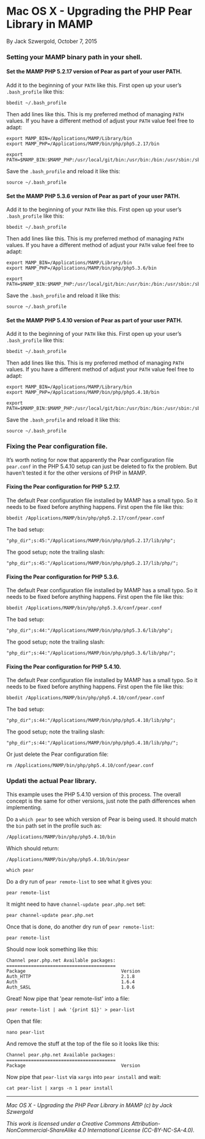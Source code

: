 # Mac OS X - Upgrading the PHP Pear Library in MAMP

By Jack Szwergold, October 7, 2015

### Setting your MAMP binary path in your shell.

#### Set the MAMP PHP 5.2.17 version of Pear as part of your user PATH.

Add it to the beginning of your `PATH` like this. First open up your user’s `.bash_profile` like this:

	bbedit ~/.bash_profile

Then add lines like this. This is my preferred method of managing `PATH` values. If you have a different method of adjust your `PATH` value feel free to adapt:

    export MAMP_BIN=/Applications/MAMP/Library/bin
    export MAMP_PHP=/Applications/MAMP/bin/php/php5.2.17/bin

	export PATH=$MAMP_BIN:$MAMP_PHP:/usr/local/git/bin:/usr/bin:/bin:/usr/sbin:/sbin:/usr/local/bin:/usr/local/sbin

Save the `.bash_profile` and reload it like this:

	source ~/.bash_profile

#### Set the MAMP PHP 5.3.6 version of Pear as part of your user PATH.

Add it to the beginning of your `PATH` like this. First open up your user’s `.bash_profile` like this:

	bbedit ~/.bash_profile

Then add lines like this. This is my preferred method of managing `PATH` values. If you have a different method of adjust your `PATH` value feel free to adapt:

    export MAMP_BIN=/Applications/MAMP/Library/bin
    export MAMP_PHP=/Applications/MAMP/bin/php/php5.3.6/bin

	export PATH=$MAMP_BIN:$MAMP_PHP:/usr/local/git/bin:/usr/bin:/bin:/usr/sbin:/sbin:/usr/local/bin:/usr/local/sbin
	
Save the `.bash_profile` and reload it like this:

	source ~/.bash_profile

#### Set the MAMP PHP 5.4.10 version of Pear as part of your user PATH.

Add it to the beginning of your `PATH` like this. First open up your user’s `.bash_profile` like this:

    bbedit ~/.bash_profile

Then add lines like this. This is my preferred method of managing `PATH` values. If you have a different method of adjust your `PATH` value feel free to adapt:

    export MAMP_BIN=/Applications/MAMP/Library/bin
    export MAMP_PHP=/Applications/MAMP/bin/php/php5.4.10/bin

    export PATH=$MAMP_BIN:$MAMP_PHP:/usr/local/git/bin:/usr/bin:/bin:/usr/sbin:/sbin:/usr/local/bin:/usr/local/sbin

Save the `.bash_profile` and reload it like this:

	source ~/.bash_profile

### Fixing the Pear configuration file.

It’s worth noting for now that apparently the Pear configuration file `pear.conf` in the PHP 5.4.10 setup can just be deleted to fix the problem. But haven’t tested it for the other versions of PHP in MAMP.

#### Fixing the Pear configuration for PHP 5.2.17.

The default Pear configuration file installed by MAMP has a small typo. So it needs to be fixed before anything happens. First open the file like this:

    bbedit /Applications/MAMP/bin/php/php5.2.17/conf/pear.conf

The bad setup:

    "php_dir";s:45:"/Applications/MAMP/bin/php/php5.2.17/lib/php";

The good setup; note the trailing slash:

    "php_dir";s:45:"/Applications/MAMP/bin/php/php5.2.17/lib/php/";

#### Fixing the Pear configuration for PHP 5.3.6.

The default Pear configuration file installed by MAMP has a small typo. So it needs to be fixed before anything happens. First open the file like this:

    bbedit /Applications/MAMP/bin/php/php5.3.6/conf/pear.conf

The bad setup:

    "php_dir";s:44:"/Applications/MAMP/bin/php/php5.3.6/lib/php";

The good setup; note the trailing slash:

    "php_dir";s:44:"/Applications/MAMP/bin/php/php5.3.6/lib/php/";

#### Fixing the Pear configuration for PHP 5.4.10.

The default Pear configuration file installed by MAMP has a small typo. So it needs to be fixed before anything happens. First open the file like this:

    bbedit /Applications/MAMP/bin/php/php5.4.10/conf/pear.conf

The bad setup:

    "php_dir";s:44:"/Applications/MAMP/bin/php/php5.4.10/lib/php";

The good setup; note the trailing slash:

    "php_dir";s:44:"/Applications/MAMP/bin/php/php5.4.10/lib/php/";

Or just delete the Pear configuration file:

    rm /Applications/MAMP/bin/php/php5.4.10/conf/pear.conf

### Updati the actual Pear library.

This example uses the PHP 5.4.10 version of this process. The overall concept is the same for other versions, just note the path differences when implementing.

Do a `which pear` to see which version of Pear is being used. It should match the `bin` path set in the profile such as:

    /Applications/MAMP/bin/php/php5.4.10/bin

Which should return:

    /Applications/MAMP/bin/php/php5.4.10/bin/pear

    which pear

Do a dry run of `pear remote-list` to see what it gives you:

    pear remote-list

It might need to have `channel-update pear.php.net` set:

    pear channel-update pear.php.net

Once that is done, do another dry run of `pear remote-list`:

	pear remote-list
	
Should now look something like this:

	Channel pear.php.net Available packages:
	========================================
	Package                                   Version
	Auth_HTTP                                 2.1.8
	Auth                                      1.6.4
	Auth_SASL                                 1.0.6

Great! Now pipe that 'pear remote-list' into a file:

    pear remote-list | awk '{print $1}' > pear-list

Open that file:

    nano pear-list

And remove the stuff at the top of the file so it looks like this:

	Channel pear.php.net Available packages:
	========================================
	Package                                   Version

Now pipe that `pear-list` via `xargs` into `pear install` and wait:

	cat pear-list | xargs -n 1 pear install

***

*Mac OS X - Upgrading the PHP Pear Library in MAMP (c) by Jack Szwergold*

*This work is licensed under a Creative Commons Attribution-NonCommercial-ShareAlike 4.0 International License (CC-BY-NC-SA-4.0).*

